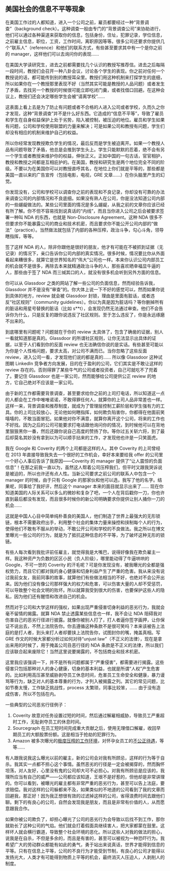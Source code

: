 <div class="inner">
<h2>美国社会的信息不平等现象</h2>
<p>在美国工作过的人都知道，进入一个公司之前，雇员都要经过一种“背景调查”（background check）。这种调查一般由专门的“背景调查公司”来协助进行，他们可以通过各种渠道来获取你的信息，包括身份，住址，犯罪记录，学位信息，之前雇主信息，职位，工资，工作时间，离职原因等等。很多公司还要求你提供几个“联系人”（reference）和他们的联系方式，有些甚至要求其中有一个是你之前的 manager，这样他们可以去询问你的表现……</p>
<p>在美国大学读研究生，进去之前都需要找几个认识的教授写推荐信。进去之后每隔一段时间，教授们会召开一种八卦会议，讨论各个学生的表现。你之前对任何一个教授说的话，都可能传到别的教授耳朵里。教授们用这种机制来打探学生的底细，所以如果你在一个教授那里表现不好（当然其实可能是教授的人品问题）或者发生了矛盾，去找另一个教授的时候很可能立即吃闭门羹，或者找借口回避。在这种会议上，教授们还会决定哪些学生会被“请离学校”……</p>
<p>这表面上看上去是为了防止有问题或者不合格的人进入公司或者学校，久而久之你才发现，这种“背景调查”并不是什么好东西。它造成的“信息不平等”，导致了雇员和学生在自身权益保护上处于劣势，陷入被控制，被压迫的地位。雇员和学生如果有问题，公司和学校使用联盟的力量来解决；可是如果公司和教授有问题，学生们却没有相应的机制来维护自己的权益。</p>
<p>所以你经常发现教授欺负学生的情况，最后反而是学生被迫离开。如果一个教授人品有问题导致了矛盾，他总是会推到学生头上。学生只能默默的忍着，绝不会有另一个学生或者教授来维护你的权益，伸张正义。正如中国的一句古话，官官相护，教授和教授之间都是互相庇护的。在美国，教授和研究生是两个地位完全不同的阶级。不要以为在美国你可以对教授直呼其名，在地位上你们就是平等的，那些都是美国一直以来的广告宣传（包括电影，电视，GRE 文章……）在你头脑里产生的幻觉。</p>
<p>你发现没有，公司和学校可以调查你之前的表现和不良记录，你却没有可靠的办法来调查公司的内部情况和不良底细。如果没有熟人在公司，你是没法知道公司内部的一些龌龊做法的。某些公司里面的情况是多么龌龊，从我之前的文章你应该已经有所了解。你不但不容易找到说真话的“内线”，而且当你进入公司之后会被要求签署一种叫 NDA 的东西，也就是 Non-Disclosure Agreement。这种 NDA 很多不但要求你不能暴露公司的商业和技术机密，而且要求你不能公开公司内部的“做法”（practice）。当然做法就包括了内部的各种压榨，政治斗争，勾心斗角，领导瞎指挥，等等。</p>
<p>签了这样 NDA 的人，除非你跟他是很好的朋友，他才有可能在不被抓到证据（无记录）的情况下，亲口告诉你公司内部的真实情况。很多时候，情况要比你从外面看起来糟很多，就算它是世界知名的“伟大”公司也一样。本来你认识公司内部员工的机会就不是很多，再除去本来就精通政治斗争的人，那些喜欢晒幸福显牛逼的人，那些由于签了 NDA 而三缄其口的人，就没有很多机会听到另外方面的信息。</p>
<p>你可以从 Glassdoor 之类的网站了解一些公司的负面信息，然而经验告诉我，Glassdoor 并不是没有“审查”的。你大体上说一下不好的感觉可以，然而如果你说到具体的地方，review 就会被 Glassdoor 封锁，理由是里面有脏话，或者违反“社区规则”（community guidelines）。你以为真是因为脏话吗？等你删掉所有的脏话和用星号替换的脏话（比如 s**t），会发现仍然无法通过审查。他们不会告诉你为什么，只是反复的跟你说违反了社区规则。至于怎么违反了，你是永远琢磨不出来的。</p>
<p>到底哪里有问题呢？问题就在于你的 review 太具体了，包含了确凿的证据，别人一看就知道那是真的。Glassdoor 的所谓社区规则，让你无法显示出具体的证据，以至于人们看到你的反面 review 也无法确信你说的是实话。有些甚至可能以为你是个人性格问题，要求太高，对公司不满而已。当你忽略了这些反面 review，进入公司一看，才发现他们说的都是真的…… 所以像 Glassdoor 这种试图朝 LinkedIn 竞争者方向发展，目的在于盈利的公司，它们其实是不敢让这样的 review 存在的。否则得罪了某些牛气的公司或者投资者，自己可就吃不了兜着了。要记住 Glassdoor 也是一家公司，然而能够给公司提供公正 review 的地方，它自己绝对不应该是一家公司。</p>
<p>由于新的工作都需要背景调查，甚至要求给你之前的上司打电话，所以知道这一点的人都会在工作中唯唯诺诺，不敢得罪任何人，就算你的上司人品非常差也一样。这样一来，背景调查和推荐制度，就成为了管理层控制工薪阶层和学生强有力的工具。你的上司比较放心，无论他如何瞎指挥，如何欺负陷害你，你都得在他面前笑嘻嘻的，不敢当面冒犯。如果他对你不满意，就算你离开这个公司，将来的工作也不好找。因为之后的公司可能要求打电话跟他询问你的情况，到时候他可以在背地里狠狠黑你一番，然后还跟你说自己高度的赞扬了你。等你过五关斩六将，到了最后却莫名其妙没有拿到以为可以顺手拈来的工作，才发现他也许是一只笑面虎。</p>
<p>我在 Google 和 Coverity 的两个上司都是这样的人。其中 Coverity 的上司曾经在 2013 年直接导致我失去一个很好的工作机会，幸好本来要给我 offer 的公司里一个好心人事后告诉了我原因——Coverity 的 manager 提供了“让人震惊的负面信息”！在那之前我一直以为，虽然这人帮着公司压榨我们，但平时又跟我哭诉说是被迫的，所以也许还有点人性。当新公司要求之前公司的联系人中包含一个 manager 的时候，由于只有 Google 的那家伙和他可以选，我写了他的名字。结果呢，同事给了我好评，然后这个 manager 本来的面目就显示出来了…… 现在你知道美国的人际关系可以多么的微妙和复杂了吧，一个人在背后戳你一刀，你也许直到最后都没有发现，而且很多时候你的新公司明确要求你提供让别人捅你一刀的机会……</p>
<p>这就是中国人心目中简单纯朴善良的美国人，他们制造了世界上最强大的无形锁链，根本不需要政府出手，利用整个社会的集体力量来操控和挟制每个人的行为，使得他们不敢有不服从的举动，不敢公开公司和学校的不良做法。我之所以在博文里曝光一些公司的行为，就是为了抵抗这种信息的不平等，为了破坏这种无形的锁链。</p>
<p>有些人每次看到我批评前任雇主，就觉得我是大嘴巴，说得好像我在欺负雇主一样。我这种资产为负数的区区小民（负人阶级），哪里能动得了牛逼哄哄的 Google，不可一世的 Coverity 的汗毛呢？可是你发现没有，被我曝光的全都是强权势力，而且它们都对我的身心健康和切身利益产生了严重的危害。我从来没有说过我前女友，我前同事的故事，就算他们有些做法相当的不好，也绝对不会公开出来。因为他们没有像公司那样强大的权力和危害，可以伤害大量的人却不受惩罚，可以导致整个社会文明的败坏。所以就算我受到很大的伤害，也要保护这些人的隐私，因为他们还有醒悟和改进自己的机会。</p>
<p>然而对于公司和大学这样的强权，如果出现严重侵害切身利益的恶劣行为，我就会毫不留情的揭露。就算 NDA 禁止透露某些信息也一样，我不会让 NDA 阻碍我对伤害自己的恶劣行径进行披露。就像你被别人打了，打人者逼你签字画押，让你保证不说出去，不然上法院告你。你去遵循这种条款不是很可笑吗？本来该被告上法庭的是打人者，到头来打人者却要挟上法院告你，试图封你的嘴，掩盖真相。写 GRE 作文的时候大家都分析过如何对待“unjust law”（不正义的法律），现在是拿出来用的时候了，用于掩盖公司丑恶行径的 NDA 条款是不正义的法律，所以我们应该联合起来废除它！当然这里说要揭露的，不包括商业和技术机密。</p>
<p>这里我应该强调一下，并不是所有问题都属于“严重侵害”，都需要进行揭露。这些侵害只包括那种对人的身心健康，切身的基本利益，也就是所谓“人权”产生危害的。比如利用高压甚至威胁剥夺员工休息时间，危害员工生命安全和健康，暴力谩骂等行为，缺乏对人的基本尊重的行为，才列入被揭露之列。其它的常见问题，比如节奏太慢，工作缺乏挑战性，process 太繁琐，同事比较笨，…… 由于没有造成伤害，所以不包括在内。</p>
<p>一些典型的公司恶劣行径例子：</p>
<ol>
<li>Coverity 故意对任务设置过短的时间，然后通过解雇相威胁，导致员工严重超时工作，无耻剥夺员工的休息时间。</li>
<li>Sourcegraph 在员工短时间完成重大贡献之后，使用无理借口解雇，收回早期员工的大额股票份额。这是相当于抢劫的犯罪行为。</li>
<li>Amazon 被多次曝光的<a href="http://www.nytimes.com/2015/08/16/technology/inside-amazon-wrestling-big-ideas-in-a-bruising-workplace.html">极度压榨的工作环境</a>，对怀孕女员工的<a href="https://medium.com/@jcheiffetz/i-had-a-baby-and-cancer-when-i-worked-at-amazon-this-is-my-story-9eba5eef2976#.fooa1dmgi">不公正待遇</a>，等等……</li>
</ol>
<p>有人跟我说我这么曝光以前的雇主，新的公司会对我有所顾忌，这样的行为等于自杀。我其实一点都不担心这个事情。虽然恶劣的行径是一定会被揭穿的，然而胸怀坦荡，对人友好，心里没有鬼的公司却大可不必担心。对我有所顾忌是应该的，我理所应当有自己的威严——公司都应该知道，王垠不是好惹的，但他却是非常讲理的。你可以看到，被曝光的雇主都有非常严重的恶劣行为，甚至可以告上法庭，要求赔偿。我对这样的公司躲都来不及，如果类似的不地道的公司看到了我的文章而回避我，那正好！因为我正想很有效的过滤掉这样的公司，省得浪费时间去跟他们聊。剩下的有良心的公司，自然会发现我是朋友，而且是非常有价值的人，从而愿意跟我合作。</p>
<p>如果你被公司欺负了，却担心曝光了公司的恶劣行为会导致以后找不到工作，那你就助长了这种公司的气焰。他们就会打着假面具继续害人，把大家都蒙在鼓里。这样坏人就会横行霸道，导致整个社会环境的恶化。所以这些人对我的做法的担心，说我是在自杀，不但是多余的，而且是有害的，甚至可以被视为一种恐吓行为。我希望广大的劳动群众都能有如此的勇气，勇于站出来说真话，世界才能得到信息的平等。只有在信息上平等，公司的不良行为才能受到节制，有良心的公司才能得以发扬光大，人类才有可能得到物质上平等的机会，最终消灭人压迫人，人剥削人的制度。</p>
</div>
    